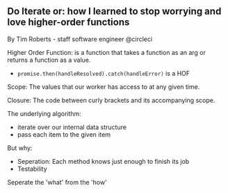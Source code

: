 ## Do Iterate or: how I learned to stop worrying and love higher-order functions

By Tim Roberts - staff software engineer @circleci

Higher Order Function: is a function that takes a function as an arg or returns a function as a value.

* `promise.then(handleResolved).catch(handleError)` is a HOF

Scope: The values that our worker has access to at any given time.

Closure: The code between curly brackets and its accompanying scope.

The underlying algorithm: 
  * iterate over our internal data structure
  * pass each item to the given item

But why:
  * Seperation: Each method knows just enough to finish its job
  * Testability

Seperate the 'what' from the 'how'